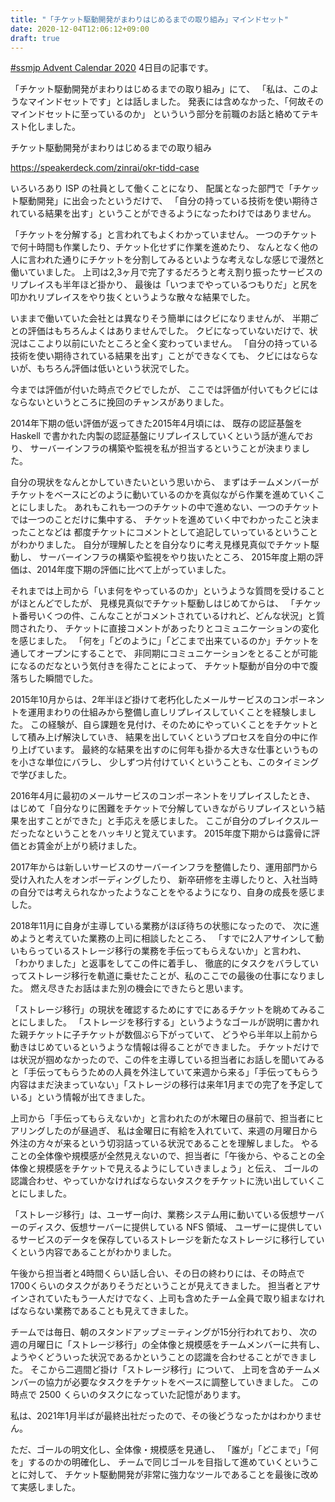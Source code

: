 ```yaml
---
title: "「チケット駆動開発がまわりはじめるまでの取り組み」マインドセット"
date: 2020-12-04T12:06:12+09:00
draft: true
---
```


[#ssmjp Advent Calendar 2020](https://adventar.org/calendars/5210) 4日目の記事です。

「チケット駆動開発がまわりはじめるまでの取り組み」にて、
「私は、このようなマインドセットです」とは話しました。
発表には含めなかった、「何故そのマインドセットに至っているのか」
といういう部分を前職のお話と絡めてテキスト化しました。

チケット駆動開発がまわりはじめるまでの取り組み

https://speakerdeck.com/zinrai/okr-tidd-case

いろいろあり ISP の社員として働くことになり、
配属となった部門で「チケット駆動開発」に出会ったというだけで、
「自分の持っている技術を使い期待されている結果を出す」ということができるようになったわけではありません。

「チケットを分解する」と言われてもよくわかっていません。
一つのチケットで何十時間も作業したり、チケット化せずに作業を進めたり、
なんとなく他の人に言われた通りにチケットを分割してみるといような考えなしな感じで漫然と働いていました。
上司は2,3ヶ月で完了するだろうと考え割り振ったサービスのリプレイスも半年ほど掛かり、
最後は「いつまでやっているつもりだ」と尻を叩かれリプレイスをやり抜くというような散々な結果でした。

いままで働いていた会社とは異なりそう簡単にはクビになりませんが、
半期ごとの評価はもちろんよくはありませんでした。
クビになっていないだけで、状況はここより以前にいたところと全く変わっていません。
「自分の持っている技術を使い期待されている結果を出す」ことができなくても、
クビにはならないが、もちろん評価は低いという状況でした。

今までは評価が付いた時点でクビでしたが、
ここでは評価が付いてもクビにはならないというところに挽回のチャンスがありました。

2014年下期の低い評価が返ってきた2015年4月頃には、
既存の認証基盤を Haskell で書かれた内製の認証基盤にリプレイスしていくという話が進んでおり、
サーバーインフラの構築や監視を私が担当するということが決まりました。

自分の現状をなんとかしていきたいという思いから、
まずはチームメンバーがチケットをベースにどのように動いているのかを真似ながら作業を進めていくことにしました。
あれもこれも一つのチケットの中で進めない、一つのチケットでは一つのことだけに集中する、
チケットを進めていく中でわかったこと決まったことなどは
都度チケットにコメントとして追記していっているということがわかりました。
自分が理解したとを自分なりに考え見様見真似でチケット駆動し、
サーバーインフラの構築や監視をやり抜いたところ、
2015年度上期の評価は、2014年度下期の評価に比べて上がっていました。

それまでは上司から「いま何をやっているのか」というような質問を受けることがほとんどでしたが、
見様見真似でチケット駆動しはじめてからは、
「チケット番号いくつの件、こんなことがコメントされているけれど、どんな状況」と質問されたり、
チケットに直接コメントがあったりとコミュニケーションの変化を感じました。
「何を」「どのように」「どこまで出来ているのか」チケットを通してオープンにすることで、
非同期にコミュニケーションをとることが可能になるのだなという気付きを得たことによって、
チケット駆動が自分の中で腹落ちした瞬間でした。

2015年10月からは、2年半ほど掛けて老朽化したメールサービスのコンポーネントを運用まわりの仕組みから整備し直しリプレイスしていくことを経験しました。
この経験が、自ら課題を見付け、そのためにやっていくことをチケットとして積み上げ解決していき、
結果を出していくというプロセスを自分の中に作り上げています。
最終的な結果を出すのに何年も掛かる大きな仕事というものを小さな単位にバラし、
少しずつ片付けていくということも、このタイミングで学びました。

2016年4月に最初のメールサービスのコンポーネントをリプレイスしたとき、
はじめて「自分なりに困難をチケットで分解していきながらリプレイスという結果を出すことができた」と手応えを感じました。
ここが自分のブレイクスルーだったなということをハッキリと覚えています。
2015年度下期からは露骨に評価とお賃金が上がり続けました。

2017年からは新しいサービスのサーバーインフラを整備したり、運用部門から受け入れた人をオンボーディングしたり、
新卒研修を主導したりと、入社当時の自分では考えられなかったようなことをやるようになり、自身の成長を感じました。

2018年11月に自身が主導している業務がほぼ待ちの状態になったので、
次に進めようと考えていた業務の上司に相談したところ、
「すでに2人アサインして動いもらっているストレージ移行の業務を手伝ってもらえないか」と言われ、
「わかりました」と返事をしてこの件に着手し、
徹底的にタスクをバラしていってストレージ移行を軌道に乗せたことが、私のここでの最後の仕事になりました。
燃え尽きたお話はまた別の機会にできたらと思います。

「ストレージ移行」の現状を確認するためにすでにあるチケットを眺めてみることにしました。
「ストレージを移行する」というようなゴールが説明に書かれた親チケットに子チケットが数個ぶら下がっていて、
どうやら半年以上前から動きはじめているというような情報は得ることができました。
チケットだけでは状況が掴めなかったので、この件を主導している担当者にお話しを聞いてみると「手伝ってもらうための人員を外注していて来週から来る」「手伝ってもらう内容はまだ決まっていない」「ストレージの移行は来年1月までの完了を予定している」という情報が出てきました。

上司から「手伝ってもらえないか」と言われたのが木曜日の昼前で、担当者にヒアリングしたのが昼過ぎ、
私は金曜日に有給を入れていて、来週の月曜日から外注の方々が来るという切羽詰っている状況であることを理解しました。
やることの全体像や規模感が全然見えないので、担当者に「午後から、やることの全体像と規模感をチケットで見えるようにしていきましょう」と伝え、
ゴールの認識合わせ、やっていかなければならないタスクをチケットに洗い出していくことにしました。

「ストレージ移行」は、ユーザー向け、業務システム用に動いている仮想サーバーのディスク、仮想サーバーに提供している NFS 領域、
ユーザーに提供しているサービスのデータを保存しているストレージを新たなストレージに移行していくという内容であることがわかりました。

午後から担当者と4時間くらい話し合い、その日の終わりには、その時点で 1700くらいのタスクがありそうだということが見えてきました。
担当者とアサインされていたもう一人だけでなく、上司も含めたチーム全員で取り組まなければならない業務であることも見えてきました。

チームでは毎日、朝のスタンドアップミーティングが15分行われており、
次の週の月曜日に「ストレージ移行」の全体像と規模感をチームメンバーに共有し、
ようやくどういった状況であるかということの認識を合わせることができました。
そこから二週間ど掛け「ストレージ移行」について、
上司を含めチームメンバーの協力が必要なタスクをチケットをベースに調整していきました。
この時点で 2500 くらいのタスクになっていた記憶があります。

私は、2021年1月半ばが最終出社だったので、その後どうなったかはわかりません。

ただ、ゴールの明文化し、全体像・規模感を見通し、
「誰が」「どこまで」「何を」するのかの明確化し、
チームで同じゴールを目指して進めていくということに対して、
チケット駆動開発が非常に強力なツールであることを最後に改めて実感しました。
